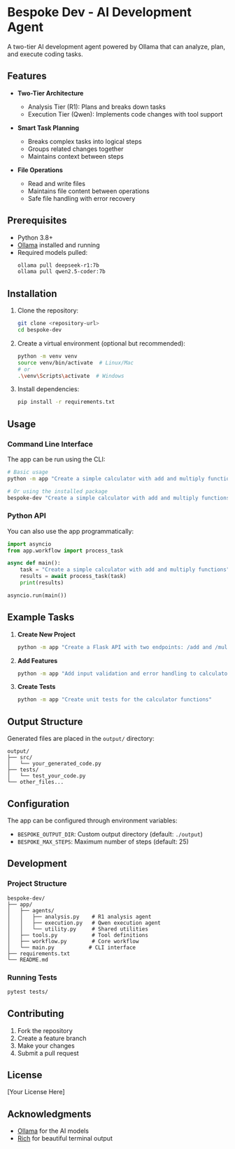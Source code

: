 # Bespoke Dev - AI Development Agent

A two-tier AI development agent powered by Ollama that can analyze, plan, and execute coding tasks.

## Features

- **Two-Tier Architecture**
  - Analysis Tier (R1): Plans and breaks down tasks
  - Execution Tier (Qwen): Implements code changes with tool support

- **Smart Task Planning**
  - Breaks complex tasks into logical steps
  - Groups related changes together
  - Maintains context between steps

- **File Operations**
  - Read and write files
  - Maintains file content between operations
  - Safe file handling with error recovery

## Prerequisites

- Python 3.8+
- [Ollama](https://ollama.ai/) installed and running
- Required models pulled:
  ```bash
  ollama pull deepseek-r1:7b
  ollama pull qwen2.5-coder:7b
  ```

## Installation

1. Clone the repository:
   ```bash
   git clone <repository-url>
   cd bespoke-dev
   ```

2. Create a virtual environment (optional but recommended):
   ```bash
   python -m venv venv
   source venv/bin/activate  # Linux/Mac
   # or
   .\venv\Scripts\activate  # Windows
   ```

3. Install dependencies:
   ```bash
   pip install -r requirements.txt
   ```

## Usage

### Command Line Interface

The app can be run using the CLI:

```bash
# Basic usage
python -m app "Create a simple calculator with add and multiply functions"

# Or using the installed package
bespoke-dev "Create a simple calculator with add and multiply functions"
```

### Python API

You can also use the app programmatically:

```python
import asyncio
from app.workflow import process_task

async def main():
    task = "Create a simple calculator with add and multiply functions"
    results = await process_task(task)
    print(results)

asyncio.run(main())
```

## Example Tasks

1. **Create New Project**
   ```bash
   python -m app "Create a Flask API with two endpoints: /add and /multiply"
   ```

2. **Add Features**
   ```bash
   python -m app "Add input validation and error handling to calculator.py"
   ```

3. **Create Tests**
   ```bash
   python -m app "Create unit tests for the calculator functions"
   ```

## Output Structure

Generated files are placed in the `output/` directory:
```
output/
├── src/
│   └── your_generated_code.py
├── tests/
│   └── test_your_code.py
└── other_files...
```

## Configuration

The app can be configured through environment variables:
- `BESPOKE_OUTPUT_DIR`: Custom output directory (default: `./output`)
- `BESPOKE_MAX_STEPS`: Maximum number of steps (default: 25)

## Development

### Project Structure
```
bespoke-dev/
├── app/
│   ├── agents/
│   │   ├── analysis.py    # R1 analysis agent
│   │   ├── execution.py   # Qwen execution agent
│   │   └── utility.py     # Shared utilities
│   ├── tools.py           # Tool definitions
│   ├── workflow.py        # Core workflow
│   └── main.py           # CLI interface
├── requirements.txt
└── README.md
```

### Running Tests
```bash
pytest tests/
```

## Contributing

1. Fork the repository
2. Create a feature branch
3. Make your changes
4. Submit a pull request

## License

[Your License Here]

## Acknowledgments

- [Ollama](https://ollama.ai/) for the AI models
- [Rich](https://rich.readthedocs.io/) for beautiful terminal output 